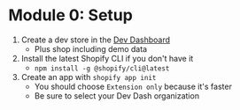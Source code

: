 # Module 0: Setup

1. Create a dev store in the [Dev Dashboard](https://dev.shopify.com/dashboard)
    * Plus shop including demo data
1. Install the latest Shopify CLI if you don't have it
    * `npm install -g @shopify/cli@latest`
1. Create an app with `shopify app init`
    * You should choose `Extension only` because it's faster
    * Be sure to select your Dev Dash organization